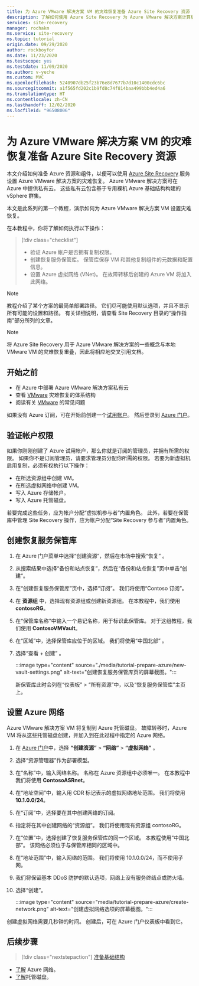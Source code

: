 ```yaml
---
title: 为 Azure VMware 解决方案 VM 的灾难恢复准备 Azure Site Recovery 资源
description: 了解如何使用 Azure Site Recovery 为 Azure VMware 解决方案计算机的灾难恢复准备 Azure 资源。
services: site-recovery
manager: rochakm
ms.service: site-recovery
ms.topic: tutorial
origin.date: 09/29/2020
author: rockboyfor
ms.date: 11/23/2020
ms.testscope: yes
ms.testdate: 11/09/2020
ms.author: v-yeche
ms.custom: MVC
ms.openlocfilehash: 5240907db25f23b76e8d7677b7d10c1400cdc6bc
ms.sourcegitcommit: a1f565fd202c1b9fd8c74f814baa499bbb4ed4a6
ms.translationtype: HT
ms.contentlocale: zh-CN
ms.lasthandoff: 12/02/2020
ms.locfileid: "96508006"
---
```

<!--Verified Successfully-->
# <a name="prepare-azure-site-recovery-resources-for-disaster-recovery-of-azure-vmware-solution-vms"></a>为 Azure VMware 解决方案 VM 的灾难恢复准备 Azure Site Recovery 资源

本文介绍如何准备 Azure 资源和组件，以便可以使用 [Azure Site Recovery](site-recovery-overview.md) 服务设置 Azure VMware 解决方案的灾难恢复。 Azure VMware 解决方案可在 Azure 中提供私有云。 这些私有云包含基于专用裸机 Azure 基础结构构建的 vSphere 群集。

<!--Not Available on [Azure VMware Solution](../azure-vmware/introduction.md)-->

本文是此系列的第一个教程，演示如何为 Azure VMware 解决方案 VM 设置灾难恢复。 

在本教程中，你将了解如何执行以下操作：

> [!div class="checklist"]
> * 验证 Azure 帐户是否拥有复制权限。
> * 创建恢复服务保管库。 保管库保存 VM 和其他复制组件的元数据和配置信息。
> * 设置 Azure 虚拟网络 (VNet)。 在故障转移后创建的 Azure VM 将加入此网络。

> [!NOTE]
> 教程介绍了某个方案的最简单部署路径。 它们尽可能使用默认选项，并且不显示所有可能的设置和路径。 有关详细说明，请查看 Site Recovery 目录的“操作指南”部分所列的文章。

> [!NOTE]
> 将 Azure Site Recovery 用于 Azure VMware 解决方案的一些概念与本地 VMware VM 的灾难恢复重叠，因此将相应地交叉引用文档。

## <a name="before-you-start"></a>开始之前

- 在 Azure 中部署 Azure VMware 解决方案私有云
- 查看 [VMware](vmware-azure-architecture.md) 灾难恢复的体系结构
- 阅读有关 [VMware](vmware-azure-common-questions.md) 的常见问题

<!--Not Available on [Deploy](../azure-vmware/tutorial-create-private-cloud.md)-->

如果没有 Azure 订阅，可在开始前创建一个[试用帐户](https://www.microsoft.com/china/azure/index.html?fromtype=cn)。 然后登录到 [Azure 门户](https://portal.azure.cn)。

## <a name="verify-account-permissions"></a>验证帐户权限

如果你刚刚创建了 Azure 试用帐户，那么你就是订阅的管理员，并拥有所需的权限。 如果你不是订阅管理员，请要求管理员分配你所需的权限。 若要为新虚拟机启用复制，必须有权执行以下操作：

- 在所选资源组中创建 VM。
- 在所选虚拟网络中创建 VM。
- 写入 Azure 存储帐户。
- 写入 Azure 托管磁盘。

若要完成这些任务，应为帐户分配“虚拟机参与者”内置角色。 此外，若要在保管库中管理 Site Recovery 操作，应为帐户分配“Site Recovery 参与者”内置角色。

## <a name="create-a-recovery-services-vault"></a>创建恢复服务保管库

1. 在 Azure 门户菜单中选择“创建资源”，然后在市场中搜索“恢复” 。
2. 从搜索结果中选择“备份和站点恢复”，然后在“备份和站点恢复”页中单击“创建”。 
3. 在“创建恢复服务保管库”页中，选择“订阅”。 我们将使用“Contoso 订阅”。
4. 在 **资源组** 中，选择现有资源组或创建新资源组。 在本教程中，我们使用 **contosoRG**。
5. 在“保管库名称”中输入一个易记名称，用于标识此保管库。 对于这组教程，我们使用 **ContosoVMVault**。
6. 在“区域”中，选择保管库应位于的区域。 我们将使用“中国北部”  。
7. 选择“查看 + 创建”  。

   :::image type="content" source="./media/tutorial-prepare-azure/new-vault-settings.png" alt-text="创建恢复服务保管库页的屏幕截图。":::

   新保管库此时会列在“仪表板” > “所有资源”中，以及“恢复服务保管库”主页上。  

## <a name="set-up-an-azure-network"></a>设置 Azure 网络

 Azure VMware 解决方案 VM 将复制到 Azure 托管磁盘。 故障转移时，Azure VM 将从这些托管磁盘创建，并加入到在此过程中指定的 Azure 网络。

1. 在 [Azure 门户](https://portal.azure.cn)中，选择 **“创建资源”**  >  **“网络”**  >  **“虚拟网络”** 。
2. 选择“资源管理器”作为部署模型。
3. 在“名称”中，输入网络名称。 名称在 Azure 资源组中必须唯一。 在本教程中我们将使用 **ContosoASRnet**。
4. 在“地址空间”中，输入用 CDR 标记表示的虚拟网络地址范围。 我们将使用 **10.1.0.0/24**。
5. 在“订阅”中，选择要在其中创建网络的订阅。
6. 指定将在其中创建网络的“资源组”。 我们将使用现有资源组 contosoRG。
7. 在“位置”中，选择创建了恢复服务保管库的同一个区域。 本教程使用“中国北部”。 该网络必须位于与保管库相同的区域中。
8. 在“地址范围”中，输入网络的范围。 我们将使用 10.1.0.0/24，而不使用子网。
9. 我们将保留基本 DDoS 防护的默认选项，网络上没有服务终结点或防火墙。
9. 选择“创建”。

   :::image type="content" source="media/tutorial-prepare-azure/create-network.png" alt-text="创建虚拟网络选项的屏幕截图。":::

创建虚拟网络需要几秒钟的时间。 创建后，可在 Azure 门户仪表板中看到它。

## <a name="next-steps"></a>后续步骤
> [!div class="nextstepaction"]
> [准备基础结构](avs-tutorial-prepare-avs.md)
- [了解](../virtual-network/virtual-networks-overview.md) Azure 网络。
- [了解](../virtual-machines/managed-disks-overview.md)托管磁盘。

<!-- Update_Description: update meta properties, wording update, update link -->